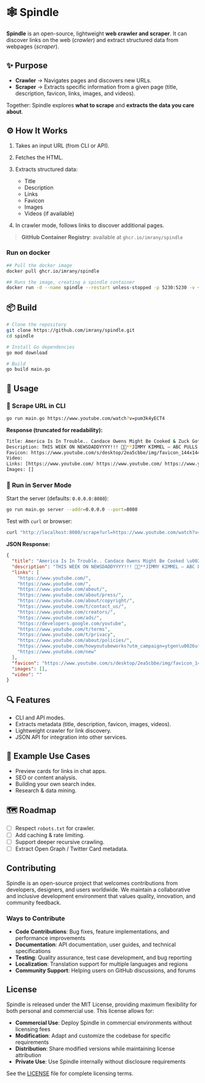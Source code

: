 # 🕸️ Spindle

**Spindle** is an open-source, lightweight **web crawler and scraper**.
It can discover links on the web (_crawler_) and extract structured data from webpages (_scraper_).

## ✨ Purpose

- **Crawler** → Navigates pages and discovers new URLs.
- **Scraper** → Extracts specific information from a given page (title, description, favicon, links, images, and videos).

Together: Spindle explores **what to scrape** and **extracts the data you care about**.

## ⚙️ How It Works

1. Takes an input URL (from CLI or API).
2. Fetches the HTML.
3. Extracts structured data:

   - Title
   - Description
   - Links
   - Favicon
   - Images
   - Videos (if available)

4. In crawler mode, follows links to discover additional pages.

> **GitHub Container Registry**: available at `ghcr.io/imrany/spindle`

### Run on docker

```bash
## Pull the docker image
docker pull ghcr.io/imrany/spindle

## Runs the image, creating a spindle container
docker run -d --name spindle --restart unless-stopped -p 5230:5230 -v ~/.spindle:/var/opt/spindle ghcr.io/imrany/spindle
```

## 📦 Build

```bash
# Clone the repository
git clone https://github.com/imrany/spindle.git
cd spindle

# Install Go dependencies
go mod download

# Build
go build main.go
```

## 🚀 Usage

### 🔹 Scrape URL in CLI

```bash
go run main.go https://www.youtube.com/watch?v=pum3k4yECT4
```

**Response (truncated for readability):**

```bash
Title: America Is In Trouble.. Candace Owens Might Be Cooked & Zuck Got Massively Embarrassed! - YouTube
Description: THIS WEEK ON NEWSDADDYYYY!!! 🥤🍿**JIMMY KIMMEL — ABC PULLS THE PLUG**Jimmy Kimmel’s late-night show was pulled from the schedule after his comments about Ch...
Favicon: https://www.youtube.com/s/desktop/2ea5cbbe/img/favicon_144x144.png
Video:
Links: [https://www.youtube.com/ https://www.youtube.com/ https://www.youtube.com/about/ https://www.youtube.com/about/press/ https://www.youtube.com/about/copyright/ https://www.youtube.com/t/contact_us/ https://www.youtube.com/creators/ https://www.youtube.com/ads/ https://developers.google.com/youtube https://www.youtube.com/t/terms https://www.youtube.com/t/privacy https://www.youtube.com/about/policies/ https://www.youtube.com/howyoutubeworks?utm_campaign=ytgen&utm_source=ythp&utm_medium=LeftNav&utm_content=txt&u=https%3A%2F%2Fwww.youtube.com%2Fhowyoutubeworks%3Futm_source%3Dythp%26utm_medium%3DLeftNav%26utm_campaign%3Dytgen https://www.youtube.com/new]
Images: []
```

### 🔹 Run in Server Mode

Start the server (defaults: `0.0.0.0:8080`):

```bash
go run main.go server --addr=0.0.0.0 --port=8080
```

Test with `curl` or browser:

```bash
curl "http://localhost:8080/scrape?url=https://www.youtube.com/watch?v=pum3k4yECT4"
```

**JSON Response:**

```json
{
  "title": "America Is In Trouble.. Candace Owens Might Be Cooked \u0026 Zuck Got Massively Embarrassed! - YouTube",
  "description": "THIS WEEK ON NEWSDADDYYYY!!! 🥤🍿**JIMMY KIMMEL — ABC PULLS THE PLUG**Jimmy Kimmel’s late-night show was pulled from the schedule after his comments about Ch...",
  "links": [
    "https://www.youtube.com/",
    "https://www.youtube.com/",
    "https://www.youtube.com/about/",
    "https://www.youtube.com/about/press/",
    "https://www.youtube.com/about/copyright/",
    "https://www.youtube.com/t/contact_us/",
    "https://www.youtube.com/creators/",
    "https://www.youtube.com/ads/",
    "https://developers.google.com/youtube",
    "https://www.youtube.com/t/terms",
    "https://www.youtube.com/t/privacy",
    "https://www.youtube.com/about/policies/",
    "https://www.youtube.com/howyoutubeworks?utm_campaign=ytgen\u0026utm_source=ythp\u0026utm_medium=LeftNav\u0026utm_content=txt\u0026u=https%3A%2F%2Fwww.youtube.com%2Fhowyoutubeworks%3Futm_source%3Dythp%26utm_medium%3DLeftNav%26utm_campaign%3Dytgen",
    "https://www.youtube.com/new"
  ],
  "favicon": "https://www.youtube.com/s/desktop/2ea5cbbe/img/favicon_144x144.png",
  "images": [],
  "video": ""
}
```

## 🔍 Features

- CLI and API modes.
- Extracts metadata (title, description, favicon, images, videos).
- Lightweight crawler for link discovery.
- JSON API for integration into other services.

## 📖 Example Use Cases

- Preview cards for links in chat apps.
- SEO or content analysis.
- Building your own search index.
- Research & data mining.

## 🗺️ Roadmap

- [ ] Respect `robots.txt` for crawler.
- [ ] Add caching & rate limiting.
- [ ] Support deeper recursive crawling.
- [ ] Extract Open Graph / Twitter Card metadata.

## Contributing

Spindle is an open-source project that welcomes contributions from developers, designers, and users worldwide. We maintain a collaborative and inclusive development environment that values quality, innovation, and community feedback.

### Ways to Contribute

- **Code Contributions**: Bug fixes, feature implementations, and performance improvements
- **Documentation**: API documentation, user guides, and technical specifications
- **Testing**: Quality assurance, test case development, and bug reporting
- **Localization**: Translation support for multiple languages and regions
- **Community Support**: Helping users on GitHub discussions, and forums

## License

Spindle is released under the MIT License, providing maximum flexibility for both personal and commercial use. This license allows for:

- **Commercial Use**: Deploy Spindle in commercial environments without licensing fees
- **Modification**: Adapt and customize the codebase for specific requirements
- **Distribution**: Share modified versions while maintaining license attribution
- **Private Use**: Use Spindle internally without disclosure requirements

See the [LICENSE](./LICENSE) file for complete licensing terms.
